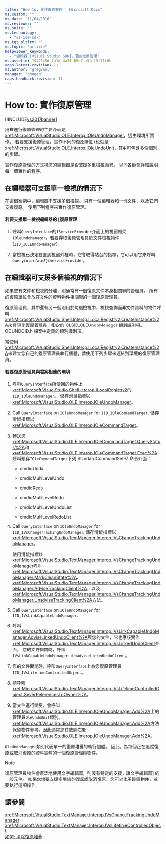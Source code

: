 ```yaml
---
title: "How to: 實作復原管理 | Microsoft Docs"
ms.custom: ""
ms.date: "11/04/2016"
ms.reviewer: ""
ms.suite: ""
ms.technology: 
  - "vs-ide-sdk"
ms.tgt_pltfrm: ""
ms.topic: "article"
helpviewer_keywords: 
  - "編輯器 [Visual Studio SDK]，舊的復原管理"
ms.assetid: 1942245d-7a1d-4a11-b5e7-a3fe29f11c0b
caps.latest.revision: 11
ms.author: "gregvanl"
manager: "ghogen"
caps.handback.revision: 11
---
```

# How to: 實作復原管理
[!INCLUDE[vs2017banner](../code-quality/includes/vs2017banner.md)]

用來進行復原管理的主要介面是<xref:Microsoft.VisualStudio.OLE.Interop.IOleUndoManager>，這由環境所實作。  若要支援復原管理，實作不同的復原單位 \(也就是<xref:Microsoft.VisualStudio.OLE.Interop.IOleUndoUnit>，其中可包含多個個別的步驟。  
  
 實作復原管理的方式視您的編輯器是否支援多重檢視而異。  以下各節會詳細說明每一個實作的程序。  
  
## 在編輯器可支援單一檢視的情況下  
 在這個案例中，編輯器不支援多個檢視。  只有一個編輯器和一份文件，以及它們支援復原。  使用下列程序來實作復原管理。  
  
#### 若要支援單一檢視編輯器的 \[復原管理  
  
1.  呼叫`QueryInterface`的`IServiceProvider`介面上的視窗框架`IOleUndoManager`，若要存取復原管理員於文件檢視物件 \(`IID_IOLEUndoManager`\)。  
  
2.  當檢視已決定位置到視窗外框時，它會取得站台的指標，它可以用它來呼叫`QueryInterface`的`IServiceProvider`。  
  
## 在編輯器可支援多個檢視的情況下  
 如果您有文件和檢視的分離，則通常有一個復原文件本身相關聯的管理員。  所有的復原單位會放在文件的資料物件相關聯的一個復原管理員。  
  
 復原管理員，其中還有另一個則用於每個檢視中，檢視查詢而非文件資料的物件呼叫<xref:Microsoft.VisualStudio.Shell.Interop.ILocalRegistry2.CreateInstance%2A>來具現化復原管理員，指定的 CLSID\_OLEUndoManager 類別識別項。  OCUNDOID.h 檔案中定義的類別識別項。  
  
 當使用<xref:Microsoft.VisualStudio.Shell.Interop.ILocalRegistry2.CreateInstance%2A>來建立您自己的復原管理員執行個體，請使用下列步驟來連結到環境的復原管理員。  
  
#### 若要復原管理員與檔案相連的環境  
  
1.  呼叫`QueryInterface`所傳回的物件上<xref:Microsoft.VisualStudio.Shell.Interop.ILocalRegistry2>的`IID_IOleUndoManager`。  儲存滑鼠指標以<xref:Microsoft.VisualStudio.OLE.Interop.IOleUndoManager>。  
  
2.  Call `QueryInterface` on `IOleUndoManager` for `IID_IOleCommandTarget`.  儲存滑鼠指標以<xref:Microsoft.VisualStudio.OLE.Interop.IOleCommandTarget>。  
  
3.  轉送您<xref:Microsoft.VisualStudio.OLE.Interop.IOleCommandTarget.QueryStatus%2A>和<xref:Microsoft.VisualStudio.OLE.Interop.IOleCommandTarget.Exec%2A>呼叫預存`IOleCommandTarget`下列 StandardCommandSet97 命令介面：  
  
    -   cmdidUndo  
  
    -   cmdidMultiLevelUndo  
  
    -   cmdidRedo  
  
    -   cmdidMultiLevelRedo  
  
    -   cmdidMultiLevelUndoList  
  
    -   cmdidMultiLevelRedoList  
  
4.  Call `QueryInterface` on `IOleUndoManager` for `IID_IVsChangeTrackingUndoManager`.  儲存滑鼠指標以<xref:Microsoft.VisualStudio.TextManager.Interop.IVsChangeTrackingUndoManager>。  
  
     使用滑鼠指標以<xref:Microsoft.VisualStudio.TextManager.Interop.IVsChangeTrackingUndoManager>呼叫<xref:Microsoft.VisualStudio.TextManager.Interop.IVsChangeTrackingUndoManager.MarkCleanState%2A>、 <xref:Microsoft.VisualStudio.TextManager.Interop.IVsChangeTrackingUndoManager.AdviseTrackingClient%2A>，以及<xref:Microsoft.VisualStudio.TextManager.Interop.IVsChangeTrackingUndoManager.UnadviseTrackingClient%2A>方法。  
  
5.  Call `QueryInterface` on `IOleUndoManager` for `IID_IVsLinkCapableUndoManager`.  
  
6.  呼叫<xref:Microsoft.VisualStudio.TextManager.Interop.IVsLinkCapableUndoManager.AdviseLinkedUndoClient%2A>與您的文件，它也應該實作<xref:Microsoft.VisualStudio.TextManager.Interop.IVsLinkedUndoClient>介面。  您的文件關閉時，呼叫`IVsLinkCapableUndoManager::UnadviseLinkedUndoClient`。  
  
7.  您的文件關閉時，呼叫`QueryInterface`上為您復原管理員`IID_IVsLifetimeControlledObject`。  
  
8.  請呼叫 <xref:Microsoft.VisualStudio.TextManager.Interop.IVsLifetimeControlledObject.SeverReferencesToOwner%2A>。  
  
9. 當文件進行變更，會呼叫<xref:Microsoft.VisualStudio.OLE.Interop.IOleUndoManager.Add%2A>上的管理員`OleUndoUnit`類別。  <xref:Microsoft.VisualStudio.OLE.Interop.IOleUndoManager.Add%2A>方法保留物件參考，因此通常您在放開右後<xref:Microsoft.VisualStudio.OLE.Interop.IOleUndoManager.Add%2A>。  
  
 `OleUndoManager`類別代表單一的復原堆疊的執行個體。  因此，為每個正在追蹤復原或取消復原的資料實體的一個復原管理員物件。  
  
> [!NOTE]
>  復原管理員物件會廣泛地使用文字編輯器，則沒有特定的支援，讓文字編輯器\] 的一般元件。  如果您想要支援多層級的復原或取消復原，您可以使用這個物件，若要執行這項操作。  
  
## 請參閱  
 <xref:Microsoft.VisualStudio.TextManager.Interop.IVsChangeTrackingUndoManager>   
 <xref:Microsoft.VisualStudio.TextManager.Interop.IVsLifetimeControlledObject>   
 [如何: 清除復原堆疊](../extensibility/how-to-clear-the-undo-stack.md)